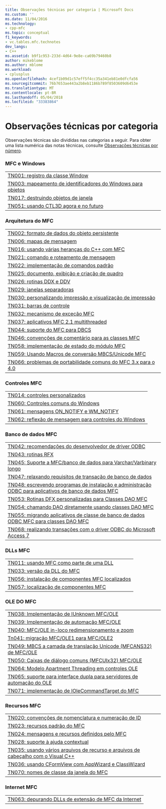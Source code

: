 ```yaml
---
title: Observações técnicas por categoria | Microsoft Docs
ms.custom: ''
ms.date: 11/04/2016
ms.technology:
- cpp-mfc
ms.topic: conceptual
f1_keywords:
- vc.tables.mfc.technotes
dev_langs:
- C++
ms.assetid: b9f1c953-233d-4d64-9e8e-ca69b79460b8
author: mikeblome
ms.author: mblome
ms.workload:
- cplusplus
ms.openlocfilehash: 4cef1b09d1c57eff5f4cc35a341eb81e0dfcfa56
ms.sourcegitcommit: 76b7653ae443a2b8eb1186b789f8503609d6453e
ms.translationtype: MT
ms.contentlocale: pt-BR
ms.lasthandoff: 05/04/2018
ms.locfileid: "33383864"
---
```

# <a name="technical-notes-by-category"></a>Observações técnicas por categoria
Observações técnicas são divididas nas categorias a seguir. Para obter uma lista numérica das notas técnicas, consulte [Observações técnicas por número](../mfc/technical-notes-by-number.md).  
  
### <a name="mfc-and-windows"></a>MFC e Windows  
  
||  
|-|  
|[TN001: registro da classe Window](../mfc/tn001-window-class-registration.md)|  
|[TN003: mapeamento de identificadores do Windows para objetos](../mfc/tn003-mapping-of-windows-handles-to-objects.md)|  
|[TN017: destruindo objetos de janela](../mfc/tn017-destroying-window-objects.md)|  
|[TN051: usando CTL3D agora e no futuro](../mfc/tn051-using-ctl3d-now-and-in-the-future.md)|  
  
### <a name="mfc-architecture"></a>Arquitetura do MFC  
  
||  
|-|  
|[TN002: formato de dados do objeto persistente](../mfc/tn002-persistent-object-data-format.md)|  
|[TN006: mapas de mensagem](../mfc/tn006-message-maps.md)|  
|[TN016: usando várias heranças do C++ com MFC](../mfc/tn016-using-cpp-multiple-inheritance-with-mfc.md)|  
|[TN021: comando e roteamento de mensagem](../mfc/tn021-command-and-message-routing.md)|  
|[TN022: implementação de comandos padrão](../mfc/tn022-standard-commands-implementation.md)|  
|[TN025: documento, exibição e criação de quadro](../mfc/tn025-document-view-and-frame-creation.md)|  
|[TN026: rotinas DDX e DDV](../mfc/tn026-ddx-and-ddv-routines.md)|  
|[TN029: janelas separadoras](../mfc/tn029-splitter-windows.md)|  
|[TN030: personalizando impressão e visualização de impressão](../mfc/tn030-customizing-printing-and-print-preview.md)|  
|[TN031: barras de controle](../mfc/tn031-control-bars.md)|  
|[TN032: mecanismo de exceção MFC](../mfc/tn032-mfc-exception-mechanism.md)|  
|[TN037: aplicativos MFC 2.1 multithreaded](../mfc/tn037-multithreaded-mfc-2-1-applications.md)|  
|[TN044: suporte do MFC para DBCS](../mfc/tn044-mfc-support-for-dbcs.md)|  
|[TN046: convenções de comentário para as classes MFC](../mfc/tn046-commenting-conventions-for-the-mfc-classes.md)|  
|[TN058: implementação de estado do módulo MFC](../mfc/tn058-mfc-module-state-implementation.md)|  
|[TN059: Usando Macros de conversão MBCS/Unicode MFC](../mfc/tn059-using-mfc-mbcs-unicode-conversion-macros.md)|  
|[TN066: problemas de portabilidade comuns do MFC 3.x para o 4.0](../mfc/tn066-common-mfc-3-x-to-4-0-porting-issues.md)|  
  
### <a name="mfc-controls"></a>Controles MFC  
  
||  
|-|  
|[TN014: controles personalizados](../mfc/tn014-custom-controls.md)|  
|[TN060: Controles comuns do Windows](../mfc/tn060-the-new-windows-common-controls.md)|  
|[TN061: mensagens ON_NOTIFY e WM_NOTIFY](../mfc/tn061-on-notify-and-wm-notify-messages.md)|  
|[TN062: reflexão de mensagem para controles do Windows](../mfc/tn062-message-reflection-for-windows-controls.md)|  
  
### <a name="mfc-database"></a>Banco de dados MFC  
  
||  
|-|  
|[TN042: recomendações do desenvolvedor de driver ODBC](../mfc/tn042-odbc-driver-developer-recommendations.md)|  
|[TN043: rotinas RFX](../mfc/tn043-rfx-routines.md)|  
|[TN045: Suporte a MFC/banco de dados para Varchar/Varbinary longo](../mfc/tn045-mfc-database-support-for-long-varchar-varbinary.md)|  
|[TN047: relaxando requisitos de transação de banco de dados](../mfc/tn047-relaxing-database-transaction-requirements.md)|  
|[TN048: escrevendo programas de instalação e administração ODBC para aplicativos de banco de dados MFC](../mfc/tn048-writing-odbc-setup-and-administration-programs.md)|  
|[TN053: Rotinas DFX personalizadas para Classes DAO MFC](../mfc/tn053-custom-dfx-routines-for-dao-database-classes.md)|  
|[TN054: chamando DAO diretamente usando classes DAO MFC](../mfc/tn054-calling-dao-directly-while-using-mfc-dao-classes.md)|  
|[TN055: migrando aplicativos de classe de banco de dados ODBC MFC para classes DAO MFC](../mfc/tn055-migrating-mfc-odbc-database-class-applications-to-mfc-dao-classes.md)|  
|[TN068: realizando transações com o driver ODBC do Microsoft Access 7](../mfc/tn068-performing-transactions-with-the-microsoft-access-7-odbc-driver.md)|  
  
### <a name="mfc-dlls"></a>DLLs MFC  
  
||  
|-|  
|[TN011: usando MFC como parte de uma DLL](../mfc/tn011-using-mfc-as-part-of-a-dll.md)|  
|[TN033: versão da DLL do MFC](../mfc/tn033-dll-version-of-mfc.md)|  
|[TN056: instalação de componentes MFC localizados](../mfc/tn056-installation-of-localized-mfc-components.md)|  
|[TN057: localização de componentes MFC](../mfc/tn057-localization-of-mfc-components.md)|  
  
### <a name="mfc-ole"></a>OLE DO MFC  
  
||  
|-|  
|[TN038: Implementação de IUnknown MFC/OLE](../mfc/tn038-mfc-ole-iunknown-implementation.md)|  
|[TN039: Implementação de automação MFC/OLE](../mfc/tn039-mfc-ole-automation-implementation.md)|  
|[TN040: MFC/OLE in-loco redimensionamento e zoom](../mfc/tn040-mfc-ole-in-place-resizing-and-zooming.md)|  
|[Tn041: migração MFC/OLE1 para MFC/OLE2](../mfc/tn041-mfc-ole1-migration-to-mfc-ole-2.md)|  
|[TN049: MBCS a camada de translação Unicode (MFCANS32) de MFC/OLE](../mfc/tn049-mfc-ole-mbcs-to-unicode-translation-layer-mfcans32.md)|  
|[TN050: Caixas de diálogo comuns (MFCUIx32) MFC/OLE](../mfc/tn050-mfc-ole-common-dialogs-mfcuix32.md)|  
|[TN064: Modelo Apartment Threading em controles OLE](../mfc/tn064-apartment-model-threading-in-activex-controls.md)|  
|[TN065: suporte para interface dupla para servidores de automação do OLE](../mfc/tn065-dual-interface-support-for-ole-automation-servers.md)|  
|[TN071: implementação de IOleCommandTarget do MFC](../mfc/tn071-mfc-iolecommandtarget-implementation.md)|  
  
### <a name="mfc-resources"></a>Recursos MFC  
  
||  
|-|  
|[TN020: convenções de nomenclatura e numeração de ID](../mfc/tn020-id-naming-and-numbering-conventions.md)|  
|[TN023: recursos padrão do MFC](../mfc/tn023-standard-mfc-resources.md)|  
|[TN024: mensagens e recursos definidos pelo MFC](../mfc/tn024-mfc-defined-messages-and-resources.md)|  
|[TN028: suporte à ajuda contextual](../mfc/tn028-context-sensitive-help-support.md)|  
|[TN035: usando vários arquivos de recurso e arquivos de cabeçalho com o Visual C++](../mfc/tn035-using-multiple-resource-files-and-header-files-with-visual-cpp.md)|  
|[TN036: usando CFormView com AppWizard e ClassWizard](../mfc/tn036-using-cformview-with-appwizard-and-classwizard.md)|  
|[TN070: nomes de classe da janela do MFC](../mfc/tn070-mfc-window-class-names.md)|  
  
### <a name="mfc-internet"></a>Internet MFC  
  
||  
|-|  
|[TN063: depurando DLLs de extensão de MFC da Internet](../mfc/tn063-debugging-internet-extension-dlls.md)|

